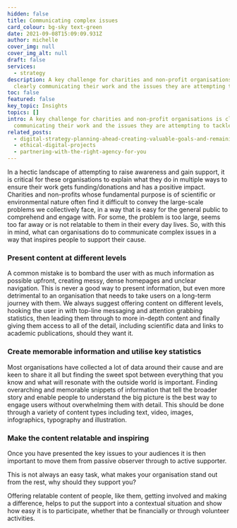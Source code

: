 ```yaml
---
hidden: false
title: Communicating complex issues
card_colour: bg-sky text-green
date: 2021-09-08T15:09:09.931Z
author: michelle
cover_img: null
cover_img_alt: null
draft: false
services:
  - strategy
description: A key challenge for charities and non-profit organisations is
  clearly communicating their work and the issues they are attempting to tackle.
toc: false
featured: false
key_topic: Insights
topics: []
intro: A key challenge for charities and non-profit organisations is clearly
  communicating their work and the issues they are attempting to tackle.
related_posts:
  - digital-strategy-planning-ahead-creating-valuable-goals-and-remaining-flexible
  - ethical-digital-projects
  - partnering-with-the-right-agency-for-you
---
```

In a hectic landscape of attempting to raise awareness and gain support, it is critical for these organisations to explain what they do in multiple ways to ensure their work gets funding/donations and has a positive impact. Charities and non-profits whose fundamental purpose is of scientific or environmental nature often find it difficult to convey the large-scale problems we collectively face, in a way that is easy for the general public to comprehend and engage with. For some, the problem is too large, seems too far away or is not relatable to them in their every day lives. So, with this in mind, what can organisations do to communicate complex issues in a way that inspires people to support their cause.

### Present content at different levels

A common mistake is to bombard the user with as much information as possible upfront, creating messy, dense homepages and unclear navigation. This is never a good way to present information, but even more detrimental to an organisation that needs to take users on a long-term journey with them. We always suggest offering content on different levels, hooking the user in with top-line messaging and attention grabbing statistics, then leading them through to more in-depth content and finally giving them access to all of the detail, including scientific data and links to academic publications, should they want it.

### Create memorable information and utilise key statistics

Most organisations have collected a lot of data around their cause and are keen to share it all but finding the sweet spot between everything that you know and what will resonate with the outside world is important. Finding overarching and memorable snippets of information that tell the broader story and enable people to understand the big picture is the best way to engage users without overwhelming them with detail. This should be done through a variety of content types including text, video, images, infographics, typography and illustration.

### Make the content relatable and inspiring

Once you have presented the key issues to your audiences it is then important to move them from passive observer through to active supporter.

This is not always an easy task, what makes your organisation stand out from the rest, why should they support you?

Offering relatable content of people, like them, getting involved and making a difference, helps to put the support into a contextual situation and show how easy it is to participate, whether that be financially or through volunteer activities.